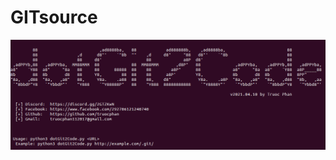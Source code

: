 # GITsource
<img src="https://raw.githubusercontent.com/truocphan/dotGit2Code/master/images/dotGit2Code.png">
